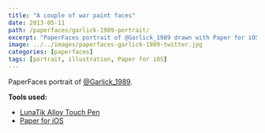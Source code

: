 ```yaml
---
title: "A couple of war paint faces"
date: 2013-05-11
path: /paperfaces/garlick-1989-portrait/
excerpt: "PaperFaces portrait of @Garlick_1989 drawn with Paper for iOS on an iPad."
image: ../../images/paperfaces-garlick-1989-twitter.jpg
categories: [paperfaces]
tags: [portrait, illustration, Paper for iOS]
---
```


PaperFaces portrait of [@Garlick_1989](https://twitter.com/Garlick_1989).

**Tools used:**

- [LunaTik Alloy Touch Pen](https://www.amazon.com/gp/product/B00821TR7G/ref=as_li_ss_tl?ie=UTF8&tag=mademist-20&linkCode=as2&camp=1789&creative=390957&creativeASIN=B00821TR7G)
- [Paper for iOS](https://paper.bywetransfer.com/)
